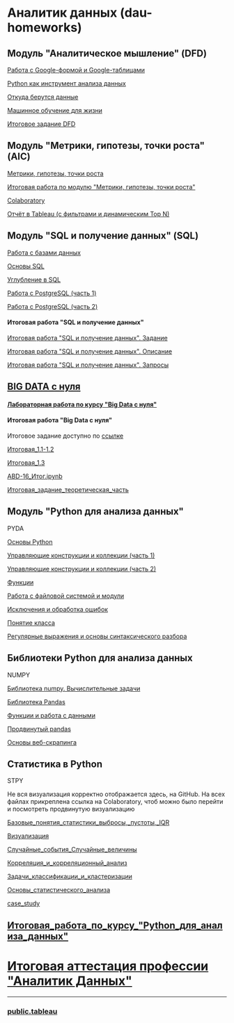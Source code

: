 # Аналитик данных (dau-homeworks)

## Модуль "Аналитическое мышление" (DFD)

[Работа с Google-формой и Google-таблицами](dfd-01.md)

[Python как инструмент анализа данных](dfd-02.md)

[Откуда берутся данные](dfd-03.md)

[Машинное обучение для жизни](dfd-04.md)

[Итоговое задание DFD](dfd-05.md)

## Модуль "Метрики, гипотезы, точки роста" (AIC)

[Метрики, гипотезы, точки роста](aic.md)

[Итоговая работа по модулю "Метрики, гипотезы, точки роста"](https://docs.google.com/document/d/12B8paYsNBTxsGrPeTWTL6R6oXiIUmpEazY9lhYPaR8A/edit#)

[Colaboratory](https://colab.research.google.com/drive/1kGL-jU70QEVmNT48CAFm5IWQs9wESW7j#scrollTo=l0Pu6ahb-vNX)

[Отчёт в Tableau (с фильтрами и динамическим Top N)](https://public.tableau.com/app/profile/liliya2641/viz/AIC_16774389387890/sheet2_1)

## Модуль "SQL и получение данных" (SQL)

[Работа с базами данных](https://github.com/susanna-susanna/dau-homeworks/blob/main/hw-2-working%20with%20DB.sql)

[Основы SQL](HW-1-3-sql-basw.sql) 

[Углубление в SQL](HW-1-4.sql)

[Работа с PostgreSQL (часть 1)](HW-1-5.sql)

[Работа с PostgreSQL (часть 2)](HW-1-6.sql)

#### Итоговая работа "SQL и получение данных"

[Итоговая работа "SQL и получение данных". Задание](https://docs.google.com/document/d/1DD8Ev3xJUBonR3GC0ZsNSlvsSqgd4zXC3FKHvTd2k4o/edit)

[Итоговая работа "SQL и получение данных". Описание](https://docs.google.com/document/d/1tA7j6HXiHlFGj40lWbKfv8MjyaicUkFzGxo-CAROYvM/edit)

[Итоговая работа "SQL и получение данных". Запросы](summary-35-1.sql)

## [BIG DATA с нуля](abd.md)

#### [Лабораторная работа по курсу "Big Data c нуля"](abd-lab.md)

#### Итоговая работа "Big Data c нуля"

Итоговое задание доступно по [ссылке](https://docs.google.com/document/d/1lPrLC2oZNVx2BL56EpN_8LWW62NnbSWlAasLd8HruqM/edit#)

[Итоговая_1.1-1.2](https://docs.google.com/spreadsheets/d/1yOfGv5diuYRbHOYZtdlFsKmKg4yC1uWlUTXQGmKluh0/edit#gid=1746463178)

[Итоговая_1.3](https://docs.google.com/spreadsheets/d/1yz235pw0gOuI_E5A9Pxr33sIywROjFxl7_J8FKxxB8w/edit#gid=1858829225)

[ABD-16_Итог.ipynb](https://colab.research.google.com/drive/1wPxv8oOe0RMEAU1QbUIDJXHOiR1-Y0WN#scrollTo=DAl-kPHTD5QO)

[Итоговая_задание_теоретическая_часть](https://docs.google.com/document/d/1G-6zw0lG2CRhb80rAUpReL_MZazF9X1S_ouMl2W4wqQ/edit#)

## Модуль "Python для анализа данных" 

PYDA

[Основы Python](hw_1_Основы_Python.ipynb)

[Управляющие конструкции и коллекции (часть 1)](hw_2_Управляющие_конструкции.ipynb)

[Управляющие конструкции и коллекции (часть 2)](hw_3_Управляющие_конструкции_ч_2.ipynb)

[Функции](hw_4_Функции.ipynb)

[Работа с файловой системой и модули](hw_5_Работа_с_файловой_системой.ipynb)

[Исключения и обработка ошибок](hw_6_Исключения_и_обработка_ошибок.ipynb)

[Понятие класса](hw_7_Понятие_класса.ipynb)

[Регулярные выражения и основы синтаксического разбора](hw8_regex.ipynb)

## Библиотеки Python для анализа данных

NUMPY

[Библиотека numpy. Вычислительные задачи](https://github.com/susanna-susanna/dau-python/blob/main/numpy_1_%D0%91%D0%B8%D0%B1%D0%BB%D0%B8%D0%BE%D1%82%D0%B5%D0%BA%D0%B0_numpy_%D0%92%D1%8B%D1%87%D0%B8%D1%81%D0%BB%D0%B8%D1%82%D0%B5%D0%BB%D1%8C%D0%BD%D1%8B%D0%B5_%D0%B7%D0%B0%D0%B4%D0%B0%D1%87%D0%B8.ipynb)

[Библиотека Pandas](https://github.com/susanna-susanna/dau-python/blob/main/numpy_2_%D0%91%D0%B8%D0%B1%D0%BB%D0%B8%D0%BE%D1%82%D0%B5%D0%BA%D0%B0_Pandas.ipynb)

[Функции и работа с данными](https://github.com/susanna-susanna/dau-python/blob/main/numpy_3_%D0%A4%D1%83%D0%BD%D0%BA%D1%86%D0%B8%D0%B8_%D0%B8_%D1%80%D0%B0%D0%B1%D0%BE%D1%82%D0%B0_%D1%81_%D0%B4%D0%B0%D0%BD%D0%BD%D1%8B%D0%BC%D0%B8.ipynb)

[Продвинутый pandas](https://github.com/susanna-susanna/dau-python/blob/main/nampy_4_%D0%9F%D1%80%D0%BE%D0%B4%D0%B2%D0%B8%D0%BD%D1%83%D1%82%D1%8B%D0%B9_pandas.ipynb)

[Основы веб-скрапинга](https://github.com/susanna-susanna/dau-python/blob/main/numpy_5_%D0%9E%D1%81%D0%BD%D0%BE%D0%B2%D1%8B_%D0%B2%D0%B5%D0%B1_%D1%81%D0%BA%D1%80%D0%B0%D0%BF%D0%B8%D0%BD%D0%B3%D0%B0.ipynb)

## Статистика в Python 

STPY

Не вся визуализация корректно отображается здесь, на GitHub. На всех файлах прикреплена ссылка на Colaboratory, чтоб можно было перейти и посмотреть продвинутую визуализацию

[Базовые_понятия_статистики_выбросы,_пустоты,_IQR](https://github.com/susanna-susanna/dau-stpy/blob/main/stpy_1_Базовые_понятия_статистики_выбросы%2C_пустоты%2C_IQR.ipynb)

[Визуализация](https://github.com/susanna-susanna/dau-stpy/blob/main/stpy_2_Визуализация.ipynb)

[Случайные_события_Случайные_величины](https://github.com/susanna-susanna/dau-stpy/blob/main/stpy_3_Случайные_события_Случайные_величины.ipynb)

[Корреляция_и_корреляционный_анализ](https://github.com/susanna-susanna/dau-stpy/blob/main/stpy_4_Корреляция_и_корреляционный_анализ%22.ipynb)

[Задачи_классификации_и_кластеризации](https://github.com/susanna-susanna/dau-stpy/blob/main/stpy_5_Задачи_классификации_и_кластеризации.ipynb)

[Основы_статистического_анализа](https://github.com/susanna-susanna/dau-stpy/blob/main/stpy_6_Основы_статистического_анализа.ipynb)

[case_study](https://github.com/susanna-susanna/dau-stpy/blob/main/stpy_8_case_study.ipynb)

## [Итоговая_работа_по_курсу_"Python_для_анализа_данных"](https://github.com/susanna-susanna/dau-stpy/blob/main/pydp_Итоговая_работа_по_курсу_%22Python_для_анализа_данных%22.ipynb)


# [Итоговая аттестация профессии "Аналитик Данных"](https://github.com/susanna-susanna/dau-stpy/tree/main/pydp-diplome)

---

### [public.tableau](https://public.tableau.com/app/profile/liliya2641)

